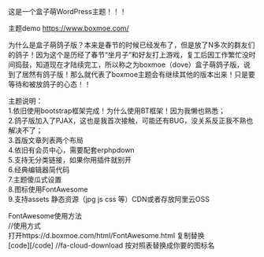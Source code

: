 这是一个盒子萌WordPress主题！！！

主题demo https://www.boxmoe.com/

为什么是盒子萌鸽子版？本来是春节的时候已经发布了，但是放了N多次的群友们的鸽子！因为这个是历经了春节“坐月子”和好友打上游戏，复工后因工作繁忙没时间捣鼓，知道现在才陆续完工，所以称之为boxmoe（dove）盒子萌鸽子版，说到了居然有鸽子版！那么就代表了boxmoe主题会有继续其他的版本出来！只是要等待和被放鸽子的心态！！

主题说明：<br>
1.依旧使用bootstrap框架完成！为什么使用BT框架！因为我懒也熟悉；<br>
2.鸽子版加入了PJAX，这也是我首次接触，可能还有BUG，没关系反正我不熟也解决不了；<br>
3.首版文章列表两个布局<br>
4.依旧有会员中心，需要配套erphpdown<br>
5.支持无分类链接，如果你用插件就别开<br>
6.经典编辑器简代码<br>
7.主题傻瓜式设置<br>
8.图标使用FontAwesome<br>
9.支持assets 静态资源（jpg js css 等）CDN或者存放阿里云OSS<br>

FontAwesome使用方法<br>
//使用方式<br>
打开https://d.boxmoe.com/html/FontAwesome.html 复制替换 <br>
[code]<i class="fa fa-cloud-download"></i>[/code]
//fa-cloud-download 按对照表替换成你要的图标名<br>
